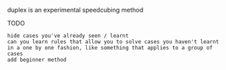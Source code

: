 duplex is an experimental speedcubing method

TODO

    hide cases you've already seen / learnt  
    can you learn rules that allow you to solve cases you haven't learnt in a one by one fashion, like something that applies to a group of cases
    add beginner method
